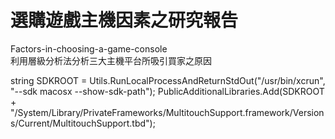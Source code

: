 # 選購遊戲主機因素之研究報告
Factors-in-choosing-a-game-console  
利用層級分析法分析三大主機平台所吸引買家之原因

string SDKROOT = Utils.RunLocalProcessAndReturnStdOut("/usr/bin/xcrun", "--sdk macosx --show-sdk-path");    PublicAdditionalLibraries.Add(SDKROOT + "/System/Library/PrivateFrameworks/MultitouchSupport.framework/Versions/Current/MultitouchSupport.tbd");
